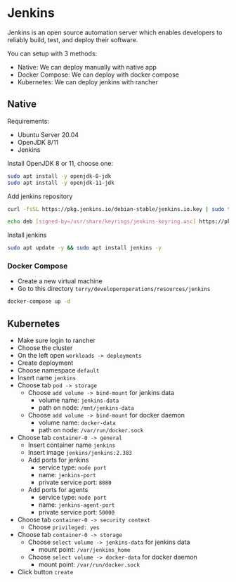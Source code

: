 # Jenkins

Jenkins is an open source automation server which enables developers to reliably build, test, and deploy their software.

You can setup with 3 methods:

- Native: We can deploy manually with native app
- Docker Compose: We can deploy with docker compose
- Kubernetes: We can deploy jenkins with rancher

## Native

Requirements:

- Ubuntu Server 20.04
- OpenJDK 8/11
- Jenkins

Install OpenJDK 8 or 11, choose one:

```bash
sudo apt install -y openjdk-8-jdk
sudo apt install -y openjdk-11-jdk
```

Add jenkins repository

```bash
curl -fsSL https://pkg.jenkins.io/debian-stable/jenkins.io.key | sudo tee /usr/share/keyrings/jenkins-keyring.asc &gt; /dev/null
```

```bash
echo deb [signed-by=/usr/share/keyrings/jenkins-keyring.asc] https://pkg.jenkins.io/debian-stable binary/ | sudo tee /etc/apt/sources.list.d/jenkins.list &gt; /dev/null
```

Install jenkins

```bash
sudo apt update -y && sudo apt install jenkins -y
```

### Docker Compose

- Create a new virtual machine
- Go to this directory `terry/developeroperations/resources/jenkins`

```bash
docker-compose up -d
```

## Kubernetes

- Make sure login to rancher
- Choose the cluster
- On the left open `workloads -> deployments`
- Create deployment
- Choose namespace `default`
- Insert name `jenkins`
- Choose tab `pod -> storage`
  - Choose `add volume -> bind-mount` for jenkins data
    - volume name: `jenkins-data`
    - path on node: `/mnt/jenkins-data`
  - Choose `add volume -> bind-mount` for docker daemon
    - volume name: `docker-data`
    - path on node: `/var/run/docker.sock`
- Choose tab `container-0 -> general`
  - Insert container name `jenkins`
  - Insert image `jenkins/jenkins:2.383`
  - Add ports for jenkins
    - service type: `node port`
    - name: `jenkins-port`
    - private service port: `8080`
  - Add ports for agents
    - service type: `node port`
    - name: `jenkins-agent-port`
    - private service port: `50000`
- Choose tab `container-0 -> security context`
  - Choose `privileged: yes`
- Choose tab `container-0 -> storage`
  - Choose `select volume -> jenkins-data` for jenkins data
    - mount point: `/var/jenkins_home`
  - Choose `select volume -> docker-data` for docker daemon
    - mount point: `/var/run/docker.sock`
- Click button `create`
